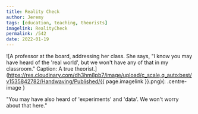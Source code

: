 ```yaml
---
title: Reality Check
author: Jeremy
tags: [education, teaching, theorists]
imagelink: RealityCheck
permalink: /542
date: 2022-01-19
---
```


![A professor at the board, addressing her class. She says, "I know you may have heard of the 'real world', but we won't have any of that in my classroom." Caption: A true theorist.](https://res.cloudinary.com/dh3hm8pb7/image/upload/c_scale,q_auto:best/v1535842782/Handwaving/Published/{{ page.imagelink }}.png){: .centre-image }

"You may have also heard of 'experiments' and 'data'. We won't worry about that here."
